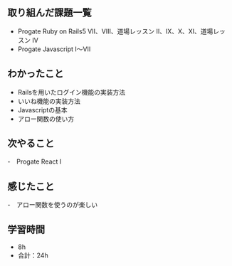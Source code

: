 ## 取り組んだ課題一覧
- Progate Ruby on Rails5 VII、VIII、道場レッスン II、IX、X、XI、道場レッスン IV
- Progate Javascript I〜VII

## わかったこと
- Railsを用いたログイン機能の実装方法
- いいね機能の実装方法
- Javascriptの基本
- アロー関数の使い方

## 次やること
-　Progate React I

## 感じたこと
-　アロー関数を使うのが楽しい

## 学習時間
- 8h
- 合計：24h
